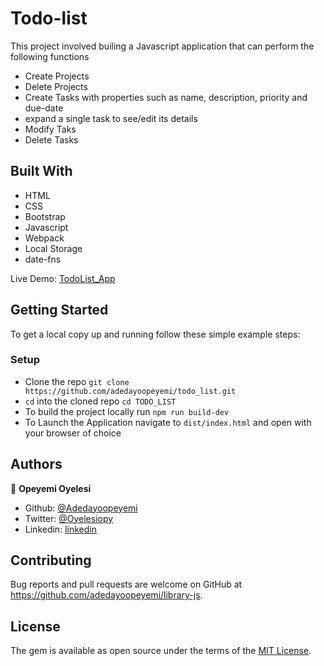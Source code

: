 # Todo-list

This project involved builing a Javascript application that can perform the following functions
- Create Projects
- Delete Projects
- Create Tasks with properties such as name, description, priority and due-date
- expand a single task to see/edit its details
- Modify Taks
- Delete Tasks

## Built With

- HTML
- CSS
- Bootstrap
- Javascript
- Webpack
- Local Storage
- date-fns

Live Demo: [TodoList_App](https://rawcdn.githack.com/AdedayoOpeyemi/Todo_list/47333e8bc22560c45d0a04be1dcbb89037b297ff/dist/index.html)

## Getting Started

To get a local copy up and running follow these simple example steps:

### Setup

- Clone the repo `git clone https://github.com/adedayoopeyemi/todo_list.git`
- `cd` into the cloned repo `cd TODO_LIST`
- To build the project locally run `npm run build-dev`
- To Launch the Application navigate to `dist/index.html` and open with your browser of choice

## Authors

👤 **Opeyemi Oyelesi**

- Github: [@Adedayoopeyemi](https://github.com/Adedayoopeyemi)
- Twitter: [@Oyelesiopy](https://twitter.com/oyelesiopy)
- Linkedin: [linkedin](https://linkedin.com/opeyemioyelesi)


## Contributing

Bug reports and pull requests are welcome on GitHub at https://github.com/adedayoopeyemi/library-js.


## License

The gem is available as open source under the terms of the [MIT License](https://opensource.org/licenses/MIT).
